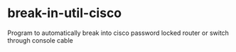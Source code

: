 # break-in-util-cisco
Program to automatically break into cisco password locked router or switch through console cable

